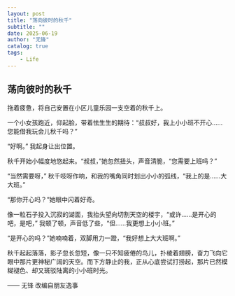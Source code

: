 ```yaml
---
layout: post
title: "荡向彼时的秋千"
subtitle: ""
date: 2025-06-19
author: "无锋"
catalog: true
tags: 
    - Life
---
```

## 荡向彼时的秋千
拖着疲惫，将自己安置在小区儿童乐园一支空着的秋千上。

一个小女孩跑近，仰起脸，带着怯生生的期待：“叔叔好，我上小小班不开心……您能借我玩会儿秋千吗？”

“好啊。” 我起身让出位置。

秋千开始小幅度地悠起来。“叔叔，”她忽然扭头，声音清脆，“您需要上班吗？”

“当然需要呀，” 秋千吱呀作响，和我的嘴角同时划出小小的弧线，“我上的是……大大班。”

“那你开心吗？”她眼中闪着好奇。

像一粒石子投入沉寂的湖面，我抬头望向切割天空的楼宇，“或许……是开心的吧，是吧，” 我顿了顿，声音低了些，“但……我更想上小小班。”

“是开心的吗？”她喃喃着，双脚用力一蹬，“我好想上大大班啊。”

秋千起起落落，影子忽长忽短，像一只不知疲倦的鸟儿，扑棱着翅膀，奋力飞向它眼中那片更神秘广阔的天空。而下方静止的我，正从心底尝试打捞起，那片已然模糊褪色、却又斑驳陆离的小小班时光。

—— 无锋 改编自朋友逸事